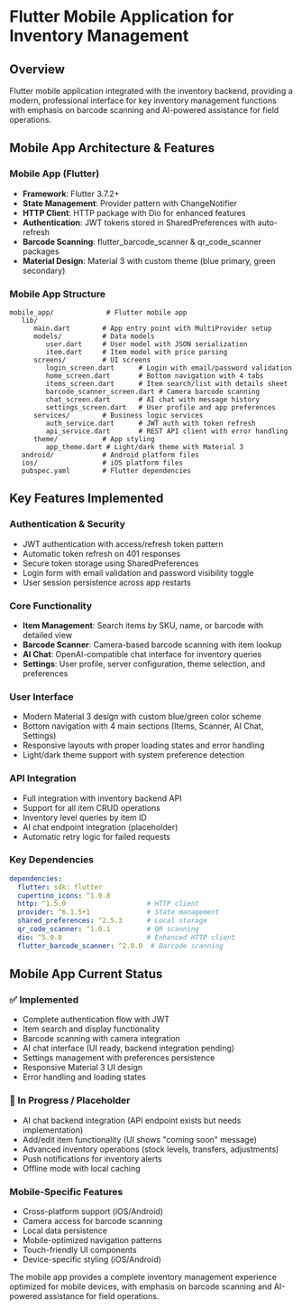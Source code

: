 # Flutter Mobile Application for Inventory Management

## Overview
Flutter mobile application integrated with the inventory backend, providing a modern, professional interface for key inventory management functions with emphasis on barcode scanning and AI-powered assistance for field operations.

## Mobile App Architecture & Features

### Mobile App (Flutter)
- **Framework**: Flutter 3.7.2+
- **State Management**: Provider pattern with ChangeNotifier
- **HTTP Client**: HTTP package with Dio for enhanced features
- **Authentication**: JWT tokens stored in SharedPreferences with auto-refresh
- **Barcode Scanning**: flutter_barcode_scanner & qr_code_scanner packages
- **Material Design**: Material 3 with custom theme (blue primary, green secondary)

### Mobile App Structure
```
mobile_app/             # Flutter mobile app
   lib/
      main.dart        # App entry point with MultiProvider setup
      models/          # Data models
         user.dart     # User model with JSON serialization
         item.dart     # Item model with price parsing
      screens/         # UI screens
         login_screen.dart      # Login with email/password validation
         home_screen.dart       # Bottom navigation with 4 tabs
         items_screen.dart      # Item search/list with details sheet
         barcode_scanner_screen.dart # Camera barcode scanning
         chat_screen.dart       # AI chat with message history
         settings_screen.dart   # User profile and app preferences
      services/        # Business logic services
         auth_service.dart      # JWT auth with token refresh
         api_service.dart       # REST API client with error handling
      theme/           # App styling
         app_theme.dart # Light/dark theme with Material 3
   android/            # Android platform files
   ios/                # iOS platform files  
   pubspec.yaml        # Flutter dependencies
```

## Key Features Implemented

### Authentication & Security
- JWT authentication with access/refresh token pattern
- Automatic token refresh on 401 responses  
- Secure token storage using SharedPreferences
- Login form with email validation and password visibility toggle
- User session persistence across app restarts

### Core Functionality
- **Item Management**: Search items by SKU, name, or barcode with detailed view
- **Barcode Scanner**: Camera-based barcode scanning with item lookup
- **AI Chat**: OpenAI-compatible chat interface for inventory queries
- **Settings**: User profile, server configuration, theme selection, and preferences

### User Interface
- Modern Material 3 design with custom blue/green color scheme
- Bottom navigation with 4 main sections (Items, Scanner, AI Chat, Settings)
- Responsive layouts with proper loading states and error handling
- Light/dark theme support with system preference detection

### API Integration
- Full integration with inventory backend API
- Support for all item CRUD operations
- Inventory level queries by item ID
- AI chat endpoint integration (placeholder)
- Automatic retry logic for failed requests

### Key Dependencies
```yaml
dependencies:
  flutter: sdk: flutter
  cupertino_icons: ^1.0.8
  http: ^1.5.0                    # HTTP client
  provider: ^6.1.5+1              # State management
  shared_preferences: ^2.5.3      # Local storage
  qr_code_scanner: ^1.0.1         # QR scanning
  dio: ^5.9.0                     # Enhanced HTTP client
  flutter_barcode_scanner: ^2.0.0  # Barcode scanning
```

## Mobile App Current Status

### ✅ Implemented
- Complete authentication flow with JWT
- Item search and display functionality
- Barcode scanning with camera integration
- AI chat interface (UI ready, backend integration pending)
- Settings management with preferences persistence
- Responsive Material 3 UI design
- Error handling and loading states

### 🚧 In Progress / Placeholder
- AI chat backend integration (API endpoint exists but needs implementation)
- Add/edit item functionality (UI shows "coming soon" message)
- Advanced inventory operations (stock levels, transfers, adjustments)
- Push notifications for inventory alerts
- Offline mode with local caching

### Mobile-Specific Features
- Cross-platform support (iOS/Android)
- Camera access for barcode scanning
- Local data persistence
- Mobile-optimized navigation patterns
- Touch-friendly UI components
- Device-specific styling (iOS/Android)

The mobile app provides a complete inventory management experience optimized for mobile devices, with emphasis on barcode scanning and AI-powered assistance for field operations.